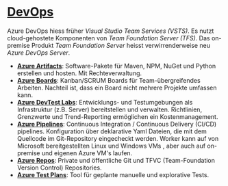 # [DevOps]

Azure DevOps hiess früher _Visual Studio Team Services (VSTS)_. Es nutzt cloud-gehostete Komponenten von _Team Foundation Server (TFS)_. Das on-premise Produkt _Team Foundation Server_ heisst verwirrenderweise neu _Azure DevOps Server_.

* **[Azure Artifacts]**: Software-Pakete für Maven, NPM, NuGet und Python
    erstellen und hosten. Mit Rechteverwaltung.
* **[Azure Boards]**: Kanban/SCRUM Boards für Team-übergreifendes Arbeiten.
    Nachteil ist, dass ein Board nicht mehrere Projekte umfassen kann.
* **[Azure DevTest Labs]**: Entwicklungs- und Testumgebungen als Infrastruktur
    (z.B. Server) bereitstellen und verwalten. Richtlinien, Grenzwerte und
    Trend-Reporting ermöglichen ein Kostenmanagement.
* **[Azure Pipelines]**: Continuous Integration / Continuous Delivery (CI/CD)
    pipelines. Konfiguration über deklarative Yaml Dateien, die mit dem
    Quellcode im Git-Repository eingecheckt werden. Worker kann auf von
    Microsoft bereitgestellten Linux und Windows VMs , aber auch auf
    on-premise und eigenen Azure VM's laufen.
* **[Azure Repos]**: Private und öffentliche Git und TFVC (Team-Foundation
    Version Control) Repositories.
* **[Azure Test Plans]**: Tool für geplante manuelle und explorative Tests.

[DevOps]: https://azure.microsoft.com/de-de/services/#devops
[Azure Artifacts]: https://azure.microsoft.com/de-de/services/devops/artifacts/
[Azure Boards]: https://azure.microsoft.com/de-de/services/devops/boards/
[Azure DevTest Labs]: https://azure.microsoft.com/de-de/services/devtest-lab/
[Azure Pipelines]: https://azure.microsoft.com/de-de/services/devops/pipelines/
[Azure Repos]: https://azure.microsoft.com/de-de/services/devops/repos/
[Azure Test Plans]: https://azure.microsoft.com/de-de/services/devops/test-plans/
